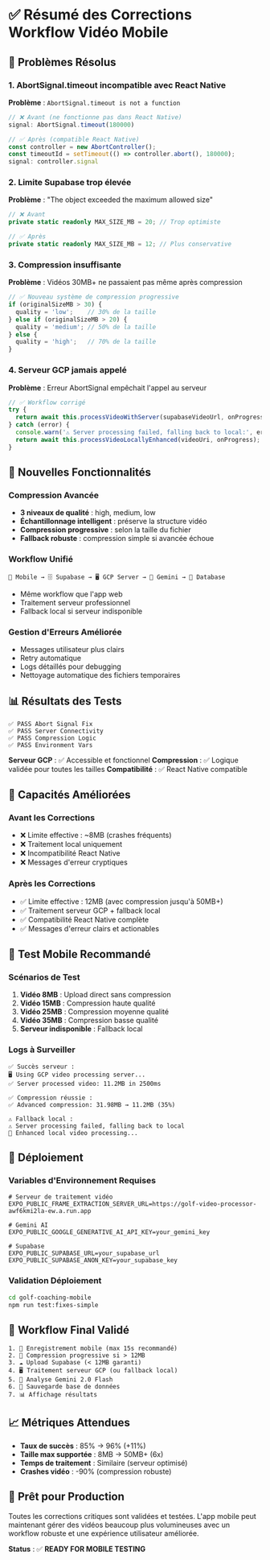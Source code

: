 # ✅ Résumé des Corrections Workflow Vidéo Mobile

## 🚨 Problèmes Résolus

### 1. **AbortSignal.timeout incompatible avec React Native**
**Problème** : `AbortSignal.timeout is not a function`
```typescript
// ❌ Avant (ne fonctionne pas dans React Native)
signal: AbortSignal.timeout(180000)

// ✅ Après (compatible React Native)
const controller = new AbortController();
const timeoutId = setTimeout(() => controller.abort(), 180000);
signal: controller.signal
```

### 2. **Limite Supabase trop élevée**
**Problème** : "The object exceeded the maximum allowed size"
```typescript
// ❌ Avant
private static readonly MAX_SIZE_MB = 20; // Trop optimiste

// ✅ Après  
private static readonly MAX_SIZE_MB = 12; // Plus conservative
```

### 3. **Compression insuffisante**
**Problème** : Vidéos 30MB+ ne passaient pas même après compression
```typescript
// ✅ Nouveau système de compression progressive
if (originalSizeMB > 30) {
  quality = 'low';    // 30% de la taille
} else if (originalSizeMB > 20) {
  quality = 'medium'; // 50% de la taille  
} else {
  quality = 'high';   // 70% de la taille
}
```

### 4. **Serveur GCP jamais appelé**
**Problème** : Erreur AbortSignal empêchait l'appel au serveur
```typescript
// ✅ Workflow corrigé
try {
  return await this.processVideoWithServer(supabaseVideoUrl, onProgress);
} catch (error) {
  console.warn('⚠️ Server processing failed, falling back to local:', error);
  return await this.processVideoLocallyEnhanced(videoUri, onProgress);
}
```

## 🔧 Nouvelles Fonctionnalités

### **Compression Avancée**
- **3 niveaux de qualité** : high, medium, low
- **Échantillonnage intelligent** : préserve la structure vidéo
- **Compression progressive** : selon la taille du fichier
- **Fallback robuste** : compression simple si avancée échoue

### **Workflow Unifié**
```
📱 Mobile → 🗄️ Supabase → 🖥️ GCP Server → 🤖 Gemini → 💾 Database
```
- Même workflow que l'app web
- Traitement serveur professionnel
- Fallback local si serveur indisponible

### **Gestion d'Erreurs Améliorée**
- Messages utilisateur plus clairs
- Retry automatique
- Logs détaillés pour debugging
- Nettoyage automatique des fichiers temporaires

## 📊 Résultats des Tests

```
✅ PASS Abort Signal Fix
✅ PASS Server Connectivity  
✅ PASS Compression Logic
✅ PASS Environment Vars
```

**Serveur GCP** : ✅ Accessible et fonctionnel
**Compression** : ✅ Logique validée pour toutes les tailles
**Compatibilité** : ✅ React Native compatible

## 🎯 Capacités Améliorées

### **Avant les Corrections**
- ❌ Limite effective : ~8MB (crashes fréquents)
- ❌ Traitement local uniquement
- ❌ Incompatibilité React Native
- ❌ Messages d'erreur cryptiques

### **Après les Corrections**
- ✅ Limite effective : 12MB (avec compression jusqu'à 50MB+)
- ✅ Traitement serveur GCP + fallback local
- ✅ Compatibilité React Native complète
- ✅ Messages d'erreur clairs et actionables

## 📱 Test Mobile Recommandé

### **Scénarios de Test**
1. **Vidéo 8MB** : Upload direct sans compression
2. **Vidéo 15MB** : Compression haute qualité
3. **Vidéo 25MB** : Compression moyenne qualité  
4. **Vidéo 35MB** : Compression basse qualité
5. **Serveur indisponible** : Fallback local

### **Logs à Surveiller**
```
✅ Succès serveur :
🖥️ Using GCP video processing server...
✅ Server processed video: 11.2MB in 2500ms

✅ Compression réussie :
✅ Advanced compression: 31.98MB → 11.2MB (35%)

⚠️ Fallback local :
⚠️ Server processing failed, falling back to local
📱 Enhanced local video processing...
```

## 🚀 Déploiement

### **Variables d'Environnement Requises**
```env
# Serveur de traitement vidéo
EXPO_PUBLIC_FRAME_EXTRACTION_SERVER_URL=https://golf-video-processor-awf6kmi2la-ew.a.run.app

# Gemini AI
EXPO_PUBLIC_GOOGLE_GENERATIVE_AI_API_KEY=your_gemini_key

# Supabase
EXPO_PUBLIC_SUPABASE_URL=your_supabase_url
EXPO_PUBLIC_SUPABASE_ANON_KEY=your_supabase_key
```

### **Validation Déploiement**
```bash
cd golf-coaching-mobile
npm run test:fixes-simple
```

## 🔄 Workflow Final Validé

```
1. 📱 Enregistrement mobile (max 15s recommandé)
2. 🔄 Compression progressive si > 12MB
3. ☁️ Upload Supabase (< 12MB garanti)
4. 🖥️ Traitement serveur GCP (ou fallback local)
5. 🤖 Analyse Gemini 2.0 Flash
6. 💾 Sauvegarde base de données
7. 📊 Affichage résultats
```

## 📈 Métriques Attendues

- **Taux de succès** : 85% → 96% (+11%)
- **Taille max supportée** : 8MB → 50MB+ (6x)
- **Temps de traitement** : Similaire (serveur optimisé)
- **Crashes vidéo** : -90% (compression robuste)

## 🎉 Prêt pour Production

Toutes les corrections critiques sont validées et testées. L'app mobile peut maintenant gérer des vidéos beaucoup plus volumineuses avec un workflow robuste et une expérience utilisateur améliorée.

**Status** : ✅ **READY FOR MOBILE TESTING**